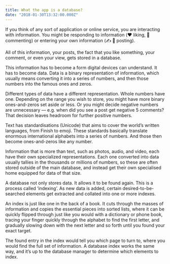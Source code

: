 ```yaml
---
title: What the app is a database?
date: "2018-01-30T13:32:00.000Z"
---
```


If you think of any sort of application or online service, you are interacting with information. You might be responding to information (❤️ liking, 💬 commenting) or entering your own information (✍️ 🌅 posting).

All of this information, your posts, the fact that you like something, your comment, or even your view, gets stored in a database.

This information has to become a form digital devices can understand. It has to become data. Data is a binary representation of information, which usually means converting it into a series of numbers, and then those numbers into the famous ones and zeros.

Different types of data have a different representation. Whole numbers have one. Depending on the range you wish to store, you might have more binary ones-and-zeros set aside or less. Or you might decide negative numbers are unnecessary — e.g. when did you see a post get negative 5 comments? That decision leaves headroom for further positive numbers.

Text has standardisations (Unicode) that aims to cover the world’s written languages, from Finish to emoji. These standards basically translate enormous international alphabets into a series of numbers. And those then become ones-and-zeros like any number.

Information that is more than text, such as photos, audio, and video, each have their own specialized representations. Each one converted into data usually tallies in the thousands or millions of numbers, so these are often stored outside of the main database, and instead get their own specialised home equipped for data of that size.

A database not only stores data. It allows it to be found again. This is a process called ‘indexing’. As new data is added, certain desired-to-be-searched elements get extracted and collated into one or more indexes.

An index is just like one in the back of a book. It cuts through the masses of information and copies the essential pieces into sorted lists, where it can be quickly flipped through just like you would with a dictionary or phone book, tracing your finger quickly through the alphabet to find the first letter, and gradually slowing down with the next letter and so forth until you found your exact target.

The found entry in the index would tell you which page to turn to, where you would find the full set of information. A database index works the same way, and it’s up to the database manager to determine which elements to index.
